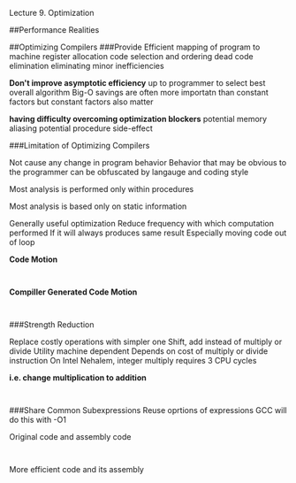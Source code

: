 Lecture 9. Optimization

##Performance Realities

##Optimizing Compilers 
###Provide Efficient mapping of program to machine 
register allocation
code selection and ordering 
dead code elimination 
eliminating minor inefficiencies 

__Don't improve asymptotic efficiency__
up to programmer to select best overall algorithm
Big-O savings are often more importatn than constant factors 
	but constant factors also matter

__having difficulty overcoming optimization blockers__
potential memory aliasing 
potential procedure side-effect 


###Limitation of Optimizing Compilers

Not cause any change in program behavior 
Behavior that may be obvious to the programmer can be obfuscated by langauge and coding style 

Most analysis is performed only within procedures 

Most analysis is based only on static information 

Generally useful optimization 
Reduce frequency with which computation performed
If it will always produces same result 
Especially moving code out of loop

__Code Motion__

```C

```

```C

```

__Compiller Generated Code Motion__

```Assembly


```

###Strength Reduction

Replace costly operations with simpler one
Shift, add instead of multiply or divide 
Utility machine dependent 
Depends on cost of multiply or divide instruction
On Intel Nehalem, integer multiply requires 3 CPU cycles

__i.e. change multiplication to addition__


```C

```

```C

```



###Share Common Subexpressions
Reuse oprtions of expressions 
GCC will do this with -O1

Original code and assembly code 
```C

```

```Assembly

```


More efficient code and its assembly
```C

```

```Assembly

```

















